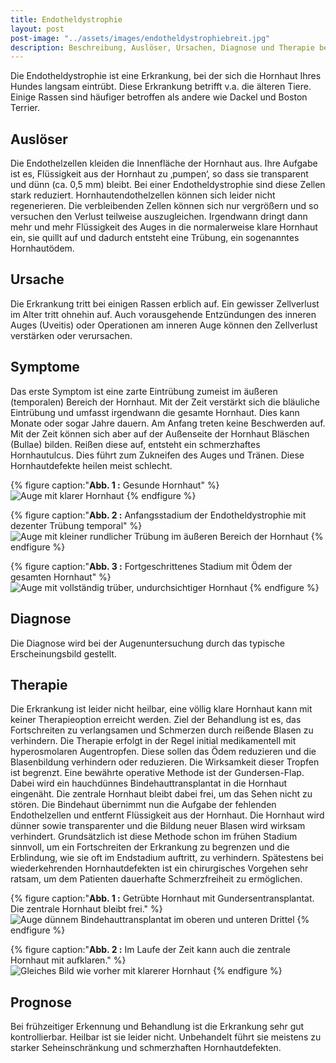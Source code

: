 ```yaml
---
title: Endotheldystrophie
layout: post
post-image: "../assets/images/endotheldystrophiebreit.jpg"
description: Beschreibung, Auslöser, Ursachen, Diagnose und Therapie beim Hund.
---
```


Die Endotheldystrophie ist eine Erkrankung, bei der sich die Hornhaut Ihres Hundes langsam eintrübt. Diese Erkrankung betrifft v.a. die älteren Tiere. Einige Rassen sind häufiger betroffen als andere wie Dackel und Boston Terrier. 

## Auslöser

Die Endothelzellen kleiden die Innenfläche der Hornhaut aus. Ihre Aufgabe ist es, Flüssigkeit aus der Hornhaut zu ‚pumpen‘, so dass sie transparent und dünn (ca. 0,5 mm) bleibt. Bei einer Endotheldystrophie sind diese Zellen stark reduziert. Hornhautendothelzellen können sich leider nicht regenerieren. Die verbleibenden Zellen können sich nur vergrößern und so versuchen den Verlust teilweise auszugleichen. Irgendwann dringt dann mehr und mehr Flüssigkeit des Auges in die normalerweise klare Hornhaut ein, sie quillt auf und dadurch entsteht eine Trübung, ein sogenanntes Hornhautödem.                                                

## Ursache

Die Erkrankung tritt bei einigen Rassen erblich auf. Ein gewisser Zellverlust im Alter tritt ohnehin auf. Auch vorausgehende Entzündungen des inneren Auges (Uveitis) oder Operationen am inneren Auge können den Zellverlust verstärken oder verursachen.

## Symptome

Das erste Symptom ist eine zarte Eintrübung zumeist im äußeren (temporalen) Bereich der Hornhaut. Mit der Zeit verstärkt sich die bläuliche Eintrübung und umfasst irgendwann die gesamte Hornhaut. Dies kann Monate oder sogar Jahre dauern. Am Anfang treten keine Beschwerden auf. Mit der Zeit können sich aber auf der Außenseite der Hornhaut Bläschen (Bullae) bilden. Reißen diese auf, entsteht ein schmerzhaftes Hornhautulcus. Dies führt zum Zukneifen des Auges und Tränen. Diese Hornhautdefekte heilen meist schlecht.

{% figure caption:"**Abb. 1 :** Gesunde Hornhaut" %}
![Auge mit klarer Hornhaut](../assets/images/edgrafik1.png)
{% endfigure %}

{% figure caption:"**Abb. 2 :** Anfangsstadium der Endotheldystrophie mit dezenter Trübung temporal" %}
![Auge mit kleiner rundlicher Trübung im äußeren Bereich der Hornhaut](../assets/images/edgrafik2.png)
{% endfigure %}

{% figure caption:"**Abb. 3 :** Fortgeschrittenes Stadium mit Ödem der gesamten Hornhaut" %}
![Auge mit vollständig trüber, undurchsichtiger Hornhaut](../assets/images/edgrafik2.png)
{% endfigure %}

## Diagnose

Die Diagnose wird bei der Augenuntersuchung durch das typische Erscheinungsbild gestellt. 

## Therapie

Die Erkrankung ist leider nicht heilbar, eine völlig klare Hornhaut kann mit keiner Therapieoption erreicht werden. Ziel der Behandlung ist es, das Fortschreiten zu verlangsamen und Schmerzen durch reißende Blasen zu verhindern. Die Therapie erfolgt in der Regel initial medikamentell mit hyperosmolaren Augentropfen. Diese sollen das Ödem reduzieren und die Blasenbildung verhindern oder reduzieren. Die Wirksamkeit dieser Tropfen ist begrenzt.
Eine bewährte operative Methode ist der Gundersen-Flap. Dabei wird ein hauchdünnes Bindehauttransplantat in die Hornhaut eingenäht. Die zentrale Hornhaut bleibt dabei frei, um das Sehen nicht zu stören. Die Bindehaut übernimmt nun die Aufgabe der fehlenden Endothelzellen und entfernt Flüssigkeit aus der Hornhaut. Die Hornhaut wird dünner sowie transparenter und die Bildung neuer Blasen wird wirksam verhindert. Grundsätzlich ist diese Methode schon im frühen Stadium sinnvoll, um ein Fortschreiten der Erkrankung zu begrenzen und die Erblindung, wie sie oft im Endstadium auftritt, zu verhindern. Spätestens bei wiederkehrenden Hornhautdefekten ist ein chirurgisches Vorgehen sehr ratsam, um dem Patienten dauerhafte Schmerzfreiheit zu ermöglichen. 

{% figure caption:"**Abb. 1 :** Getrübte Hornhaut mit Gundersentransplantat. Die zentrale Hornhaut bleibt frei." %}
![Auge dünnem Bindehauttransplantat im oberen und unteren Drittel](../assets/images/Gundersengrafik1.png)
{% endfigure %}

{% figure caption:"**Abb. 2 :** Im Laufe der Zeit kann auch die zentrale Hornhaut mit aufklaren." %}
![Gleiches Bild wie vorher mit klarerer Hornhaut](../assets/images/Gundersengrafik2.png)
{% endfigure %}

## Prognose

Bei frühzeitiger Erkennung und Behandlung ist die Erkrankung sehr gut kontrollierbar. Heilbar ist sie leider nicht. Unbehandelt führt sie meistens zu starker Seheinschränkung und schmerzhaften Hornhautdefekten.  